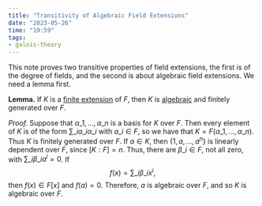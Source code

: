 ```yaml
---
title: "Transitivity of Algebraic Field Extensions"
date: "2023-05-26"
time: "19:59"
tags:
- galois-theory
---
```

This note proves two transitive properties of field extensions, the first is of the degree of fields, and the second is about algebraic field extensions. We need a lemma first. 

**Lemma.** If $K$ is a [finite extension](notes/Galois%20Theory/Basic%20Definitions%20for%20Fields.md) of $F$, then $K$ is [algebraic](notes/Galois%20Theory/Algebraic%20Field%20Extensions.md) and finitely generated over $F$.

*Proof.* Suppose that $\alpha\_1, \ldots , \alpha\_n$ is a basis for $K$ over $F$. Then every element of $K$ is of the form $\sum\_i a\_i \alpha\_i$ with $a\_i \in F$, so we have that $K = F(\alpha\_1, \ldots , \alpha\_n)$. Thus $K$ is finitely generated over $F$. If $a \in K$, then $\lbrace 1, a, \ldots , a^n \rbrace$ is linearly dependent over $F$, since $[K : F] = n$. Thus, there are $\beta\_i \in F$, not all zero, with $\sum\_i \beta\_i a^i = 0$. If 
$$
f(x) = \sum\_i \beta\_ix^i,
$$then $f(x) \in F[x]$ and $f(a) = 0$. Therefore, $a$ is algebraic over $F$, and so $K$ is algebraic over $F$. 
